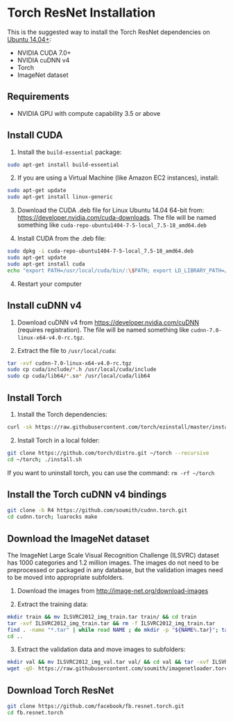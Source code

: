 Torch ResNet Installation
=========================

This is the suggested way to install the Torch ResNet dependencies on [Ubuntu 14.04+](http://www.ubuntu.com/):
* NVIDIA CUDA 7.0+
* NVIDIA cuDNN v4
* Torch
* ImageNet dataset

## Requirements
* NVIDIA GPU with compute capability 3.5 or above

## Install CUDA
1. Install the `build-essential` package:
 ```bash
 sudo apt-get install build-essential
 ```

2. If you are using a Virtual Machine (like Amazon EC2 instances), install:
 ```bash
 sudo apt-get update
 sudo apt-get install linux-generic
 ```

3. Download the CUDA .deb file for Linux Ubuntu 14.04 64-bit from: https://developer.nvidia.com/cuda-downloads.
The file will be named something like `cuda-repo-ubuntu1404-7-5-local_7.5-18_amd64.deb`

4. Install CUDA from the .deb file:
 ```bash
 sudo dpkg -i cuda-repo-ubuntu1404-7-5-local_7.5-18_amd64.deb
 sudo apt-get update
 sudo apt-get install cuda
 echo "export PATH=/usr/local/cuda/bin/:\$PATH; export LD_LIBRARY_PATH=/usr/local/cuda/lib64/:\$LD_LIBRARY_PATH; " >>~/.bashrc && source ~/.bashrc
 ```

4. Restart your computer

## Install cuDNN v4
1. Download cuDNN v4 from https://developer.nvidia.com/cuDNN  (requires registration).
  The file will be named something like `cudnn-7.0-linux-x64-v4.0-rc.tgz`.

2. Extract the file to `/usr/local/cuda`:
 ```bash
 tar -xvf cudnn-7.0-linux-x64-v4.0-rc.tgz
 sudo cp cuda/include/*.h /usr/local/cuda/include
 sudo cp cuda/lib64/*.so* /usr/local/cuda/lib64
 ```

## Install Torch
1. Install the Torch dependencies:
  ```bash
  curl -sk https://raw.githubusercontent.com/torch/ezinstall/master/install-deps | bash -e
  ```

2. Install Torch in a local folder:
  ```bash
  git clone https://github.com/torch/distro.git ~/torch --recursive
  cd ~/torch; ./install.sh
  ```

If you want to uninstall torch, you can use the command: `rm -rf ~/torch`

## Install the Torch cuDNN v4 bindings
```bash
git clone -b R4 https://github.com/soumith/cudnn.torch.git
cd cudnn.torch; luarocks make
```

## Download the ImageNet dataset
The ImageNet Large Scale Visual Recognition Challenge (ILSVRC) dataset has 1000 categories and 1.2 million images. The images do not need to be preprocessed or packaged in any database, but the validation images need to be moved into appropriate subfolders.

1. Download the images from http://image-net.org/download-images

2. Extract the training data:
  ```bash
  mkdir train && mv ILSVRC2012_img_train.tar train/ && cd train
  tar -xvf ILSVRC2012_img_train.tar && rm -f ILSVRC2012_img_train.tar
  find . -name "*.tar" | while read NAME ; do mkdir -p "${NAME%.tar}"; tar -xvf "${NAME}" -C "${NAME%.tar}"; rm -f "${NAME}"; done
  cd ..
  ```

3. Extract the validation data and move images to subfolders:
  ```bash
  mkdir val && mv ILSVRC2012_img_val.tar val/ && cd val && tar -xvf ILSVRC2012_img_val.tar
  wget -qO- https://raw.githubusercontent.com/soumith/imagenetloader.torch/master/valprep.sh | bash
  ```

## Download Torch ResNet
```bash
git clone https://github.com/facebook/fb.resnet.torch.git
cd fb.resnet.torch
```
